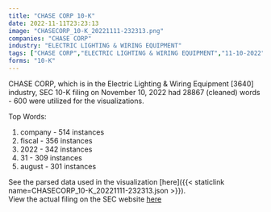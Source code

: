 ```yaml
---
title: "CHASE CORP 10-K"
date: 2022-11-11T23:23:13
image: "CHASECORP_10-K_20221111-232313.png"
companies: "CHASE CORP"
industry: "ELECTRIC LIGHTING & WIRING EQUIPMENT"
tags: ["CHASE CORP","ELECTRIC LIGHTING & WIRING EQUIPMENT","11-10-2022","10-K"]
forms: "10-K"
---
```

CHASE CORP, which is in the Electric Lighting & Wiring Equipment [3640] industry, SEC 10-K filing on November 10, 2022 had 28867 (cleaned) words - 600 were utilized for the visualizations.

Top Words:
1. company - 514 instances
2. fiscal - 356 instances
3. 2022 - 342 instances
4. 31 - 309 instances
5. august - 301 instances


See the parsed data used in the visualization [here]({{< staticlink name=CHASECORP_10-K_20221111-232313.json >}}).  
View the actual filing on the SEC website [here](https://www.sec.gov/Archives/edgar/data/830524/0001558370-22-017454.txt)
